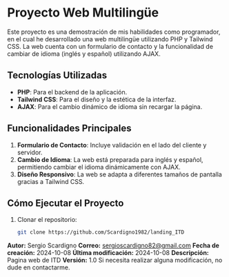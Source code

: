 # Proyecto Web Multilingüe

Este proyecto es una demostración de mis habilidades como programador, en el cual he desarrollado una web multilingüe utilizando PHP y Tailwind CSS. La web cuenta con un formulario de contacto y la funcionalidad de cambiar de idioma (inglés y español) utilizando AJAX.

## Tecnologías Utilizadas

-   **PHP**: Para el backend de la aplicación.
-   **Tailwind CSS**: Para el diseño y la estética de la interfaz.
-   **AJAX**: Para el cambio dinámico de idioma sin recargar la página.

## Funcionalidades Principales

1. **Formulario de Contacto**: Incluye validación en el lado del cliente y servidor.
2. **Cambio de Idioma**: La web está preparada para inglés y español, permitiendo cambiar el idioma dinámicamente con AJAX.
3. **Diseño Responsivo**: La web se adapta a diferentes tamaños de pantalla gracias a Tailwind CSS.

## Cómo Ejecutar el Proyecto

1. Clonar el repositorio:
    ```bash
    git clone https://github.com/Scardigno1982/landing_ITD
    ```

**Autor:** Sergio Scardigno
**Correo:** sergioscardigno82@gmail.com
**Fecha de creación:** 2024-10-08
**Última modificación:** 2024-10-08
**Descripción:** Pagina web de ITD
**Versión:** 1.0
Si necesita realizar alguna modificación, no dude en contactarme.
